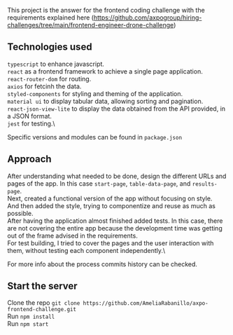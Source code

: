 
This project is the answer for the frontend coding challenge with the requirements explained here (https://github.com/axpogroup/hiring-challenges/tree/main/frontend-engineer-drone-challenge)

## Technologies used

`typescript` to enhance javascript.\
`react` as a frontend framework to achieve a single page application.\
`react-router-dom` for routing.\
`axios` for fetcinh the data.\
`styled-components` for styling and theming of the application.\
`material ui` to display tabular data, allowing sorting and pagination.\
`react-json-view-lite` to display the data obtained from the API provided, in a JSON format.\
`jest` for testing.\

Specific versions and modules can be found in `package.json`

## Approach
After understanding what needed to be done, design the different URLs and pages of the app. In this case `start-page`, `table-data-page`, and `results-page`.\
Next, created a functional version of the app without focusing on style.\
And then added the style, trying to componentize and reuse as much as possible.\
After having the application almost finished added tests. In this case, there are not covering the entire app because the development time was getting out of the frame advised in the requirements.\
For test building, I tried to cover the pages and the user interaction with them, without testing each component independently.\

For more info about the process commits history can be checked.

## Start the server
Clone the repo `git clone https://github.com/AmeliaRabanillo/axpo-frontend-challenge.git` \
Run `npm install`\
Run `npm start`